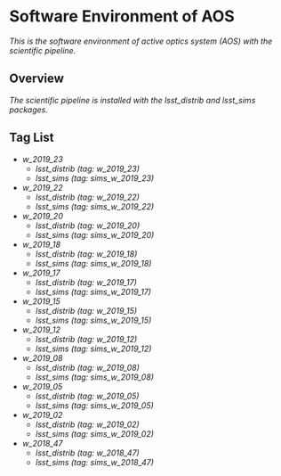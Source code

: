 # Software Environment of AOS

*This is the software environment of active optics system (AOS) with the scientific pipeline.*

## Overview

*The scientific pipeline is installed with the lsst_distrib and lsst_sims packages.*

## Tag List

- *w_2019_23*
    - *lsst_distrib (tag: w_2019_23)*
    - *lsst_sims (tag: sims_w_2019_23)*
- *w_2019_22*
    - *lsst_distrib (tag: w_2019_22)*
    - *lsst_sims (tag: sims_w_2019_22)*
- *w_2019_20*
    - *lsst_distrib (tag: w_2019_20)*
    - *lsst_sims (tag: sims_w_2019_20)*
- *w_2019_18*
    - *lsst_distrib (tag: w_2019_18)*
    - *lsst_sims (tag: sims_w_2019_18)*
- *w_2019_17*
    - *lsst_distrib (tag: w_2019_17)*
    - *lsst_sims (tag: sims_w_2019_17)*
- *w_2019_15*
    - *lsst_distrib (tag: w_2019_15)*
    - *lsst_sims (tag: sims_w_2019_15)*
- *w_2019_12*
    - *lsst_distrib (tag: w_2019_12)*
    - *lsst_sims (tag: sims_w_2019_12)*
- *w_2019_08*
    - *lsst_distrib (tag: w_2019_08)*
    - *lsst_sims (tag: sims_w_2019_08)*
- *w_2019_05*
    - *lsst_distrib (tag: w_2019_05)*
    - *lsst_sims (tag: sims_w_2019_05)*
- *w_2019_02*
    - *lsst_distrib (tag: w_2019_02)*
    - *lsst_sims (tag: sims_w_2019_02)*
- *w_2018_47*
    - *lsst_distrib (tag: w_2018_47)*
    - *lsst_sims (tag: sims_w_2018_47)*